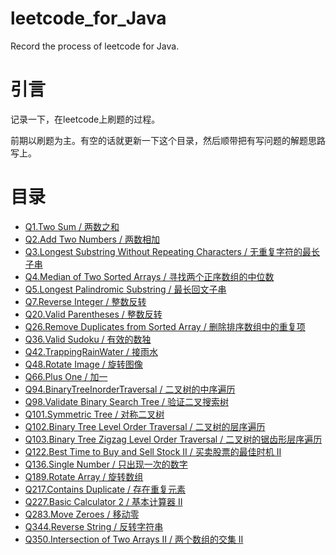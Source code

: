 # leetcode_for_Java
Record the process of leetcode for Java.

# 引言
记录一下，在leetcode上刷题的过程。

前期以刷题为主。有空的话就更新一下这个目录，然后顺带把有写问题的解题思路写上。

# 目录
-  [Q1.Two Sum / 两数之和](https://github.com/MaYuzhe/leetcode_for_Java/tree/master/src/q1_TwoSum)
-  [Q2.Add Two Numbers / 两数相加](https://github.com/MaYuzhe/leetcode_for_Java/tree/master/src/q2_AddTwoNumbers)
-  [Q3.Longest Substring Without Repeating Characters / 无重复字符的最长子串](https://github.com/MaYuzhe/leetcode_for_Java/tree/master/src/q3_LongestSubstringWithoutRepeatingCharacters)
-  [Q4.Median of Two Sorted Arrays / 寻找两个正序数组的中位数](https://github.com/MaYuzhe/leetcode_for_Java/tree/master/src/q4_MedianofTwoSortedArrays)
-  [Q5.Longest Palindromic Substring / 最长回文子串](https://github.com/MaYuzhe/leetcode_for_Java/tree/master/src/q5_LongestPalindromicSubstring)
-  [Q7.Reverse Integer / 整数反转](https://github.com/MaYuzhe/leetcode_for_Java/tree/master/src/q7_ReverseInteger)
-  [Q20.Valid Parentheses / 整数反转](https://github.com/MaYuzhe/leetcode_for_Java/tree/master/src/q20_ValidParentheses)
-  [Q26.Remove Duplicates from Sorted Array / 删除排序数组中的重复项](https://github.com/MaYuzhe/leetcode_for_Java/tree/master/src/q26_RemoveDuplicatesfromSortedArray)
-  [Q36.Valid Sudoku / 有效的数独](https://github.com/MaYuzhe/leetcode_for_Java/tree/master/src/q36_ValidSudoku)
-  [Q42.TrappingRainWater / 接雨水](https://github.com/MaYuzhe/leetcode_for_Java/tree/master/src/q42_TrappingRainWater)
-  [Q48.Rotate Image / 旋转图像](https://github.com/MaYuzhe/leetcode_for_Java/tree/master/src/q48_RotateImage)
-  [Q66.Plus One / 加一](https://github.com/MaYuzhe/leetcode_for_Java/tree/master/src/q66_PlusOne)
-  [Q94.BinaryTreeInorderTraversal / 二叉树的中序遍历](https://github.com/MaYuzhe/leetcode_for_Java/tree/master/src/q94_BinaryTreeInorderTraversal)
-  [Q98.Validate Binary Search Tree / 验证二叉搜索树](https://github.com/MaYuzhe/leetcode_for_Java/tree/master/src/q98_ValidateBinarySearchTree)
-  [Q101.Symmetric Tree / 对称二叉树](https://github.com/MaYuzhe/leetcode_for_Java/tree/master/src/q101_SymmetricTree)
-  [Q102.Binary Tree Level Order Traversal / 二叉树的层序遍历](https://github.com/MaYuzhe/leetcode_for_Java/tree/master/src/q102_BinaryTreeLevelOrderTraversal)
-  [Q103.Binary Tree Zigzag Level Order Traversal / 二叉树的锯齿形层序遍历](https://github.com/MaYuzhe/leetcode_for_Java/tree/master/src/q103_BinaryTreeZigzagLevelOrderTraversal)
-  [Q122.Best Time to Buy and Sell Stock II / 买卖股票的最佳时机 II](https://github.com/MaYuzhe/leetcode_for_Java/tree/master/src/q122_BestTimetoBuyandSellStock2)
-  [Q136.Single Number / 只出现一次的数字](https://github.com/MaYuzhe/leetcode_for_Java/tree/master/src/q136_SingleNumber)
-  [Q189.Rotate Array / 旋转数组](https://github.com/MaYuzhe/leetcode_for_Java/tree/master/src/q189_RotateArray)
-  [Q217.Contains Duplicate / 存在重复元素](https://github.com/MaYuzhe/leetcode_for_Java/tree/master/src/q217_ContainsDuplicate)
-  [Q227.Basic Calculator 2 / 基本计算器 II](https://github.com/MaYuzhe/leetcode_for_Java/tree/master/src/q227_BasicCalculator2)
-  [Q283.Move Zeroes / 移动零](https://github.com/MaYuzhe/leetcode_for_Java/tree/master/src/q283_MoveZeroes)
-  [Q344.Reverse String / 反转字符串](https://github.com/MaYuzhe/leetcode_for_Java/tree/master/src/q344_ReverseString)
-  [Q350.Intersection of Two Arrays II / 两个数组的交集 II](https://github.com/MaYuzhe/leetcode_for_Java/tree/master/src/q350_IntersectionofTwoArrays2)
